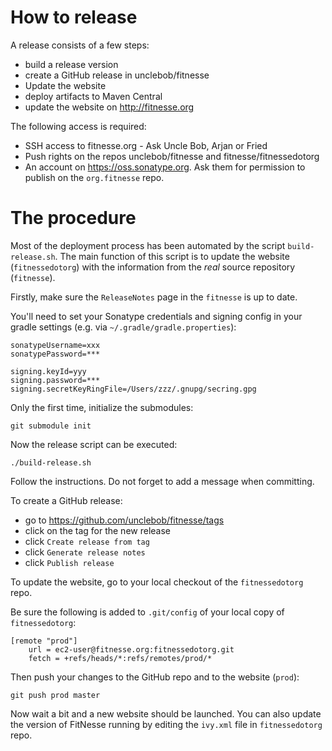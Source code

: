 # How to release


A release consists of a few steps:

 - build a release version
 - create a GitHub release in unclebob/fitnesse
 - Update the website
 - deploy artifacts to Maven Central
 - update the website on http://fitnesse.org

The following access is required:

 - SSH access to fitnesse.org - Ask Uncle Bob, Arjan or Fried
 - Push rights on the repos unclebob/fitnesse and fitnesse/fitnessedotorg
- An account on https://oss.sonatype.org. Ask them for permission to publish on the `org.fitnesse` repo.


# The procedure

Most of the deployment process has been automated by the script `build-release.sh`.
The main function of this script is to update the website (`fitnessedotorg`) with
the information from the *real* source repository (`fitnesse`).

Firstly, make sure the `ReleaseNotes` page in the `fitnesse` is up to date.

You'll need to set your Sonatype credentials and signing config in your gradle settings (e.g. via `~/.gradle/gradle.properties`):
```
sonatypeUsername=xxx
sonatypePassword=***

signing.keyId=yyy
signing.password=***
signing.secretKeyRingFile=/Users/zzz/.gnupg/secring.gpg
```


Only the first time, initialize the submodules:

	git submodule init

Now the release script can be executed:

	./build-release.sh

Follow the instructions. Do not forget to add a message when committing.

To create a GitHub release:
- go to https://github.com/unclebob/fitnesse/tags
- click on the tag for the new release
- click `Create release from tag`
- click `Generate release notes`
- click `Publish release`

To update the website, go to your local checkout of the `fitnessedotorg` repo.

Be sure the following is added to `.git/config` of your local copy of `fitnessedotorg`:

	[remote "prod"]
		url = ec2-user@fitnesse.org:fitnessedotorg.git
		fetch = +refs/heads/*:refs/remotes/prod/*

Then push your changes to the GitHub repo and to the website (`prod`):

	git push prod master


Now wait a bit and a new website should be launched. You can also update the
version of FitNesse running by editing the `ivy.xml` file in `fitnessedotorg`
repo.
